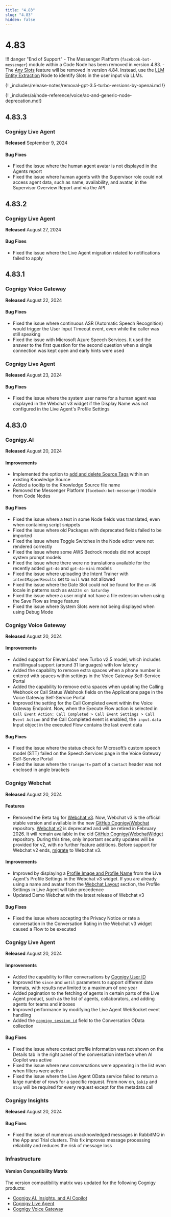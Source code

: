```yaml
---
title: "4.83"
slug: "4.83"
hidden: false
---
```


# 4.83

!!! danger "End of Support"
    - The Messenger Platform (`facebook-bot-messenger`) module within a Code Node has been removed in version 4.83.
    - The [Any Slots](https://docs.cognigy.com/ai/empower/nlu/slots-and-lexicons/any-slots/) feature will be removed in version 4.84. Instead, use the [LLM Entity Extraction](https://docs.cognigy.com/ai/nodes/other-nodes/llm-entity-extract/) Node to identify Slots in the user input via LLMs.

{! _includes/release-notes/removal-gpt-3.5-turbo-versions-by-openai.md !}

{! _includes/ai/node-reference/voice/ac-and-generic-node-deprecation.md!}

## 4.83.3

### Cognigy Live Agent

**Released** September 9, 2024

#### Bug Fixes

- Fixed the issue where the human agent avatar is not displayed in the Agents report
- Fixed the issue where human agents with the Supervisor role could not access agent data, such as name, availability, and avatar, in the Supervisor Overview Report and via the API

## 4.83.2

### Cognigy Live Agent

**Released** August 27, 2024

#### Bug Fixes

- Fixed the issue where the Live Agent migration related to notifications failed to apply

## 4.83.1

### Cognigy Voice Gateway

**Released** August 22, 2024

#### Bug Fixes

- Fixed the issue where continuous ASR (Automatic Speech Recognition) would trigger the User Input Timeout event, even while the caller was still speaking
- Fixed the issue with Microsoft Azure Speech Services. It used the answer to the first question for the second question when a single connection was kept open and early hints were used

### Cognigy Live Agent

**Released** August 23, 2024

#### Bug Fixes

- Fixed the issue where the system user name for a human agent was displayed in the Webchat v3 widget if the Display Name was not configured in the Live Agent's Profile Settings

## 4.83.0

### Cognigy.AI

**Released** August 20, 2024

#### Improvements

- Implemented the option to [add and delete Source Tags](../ai/empower/knowledge-ai/knowledge-source/knowledge-source-tags.md) within an existing Knowledge Source
- Added a tooltip to the Knowledge Source file name
- Removed the Messenger Platform (`facebook-bot-messenger`) module from Code Nodes

#### Bug Fixes

- Fixed the issue where a text in some Node fields was translated, even when containing script snippets
- Fixed the issue where old Packages with deprecated fields failed to be imported
- Fixed the issue where Toggle Switches in the Node editor were not rendered correctly
- Fixed the issue where some AWS Bedrock models did not accept system prompt models
- Fixed the issue where there were no translations available for the recently added `gpt-4o` and `gpt-4o-mini` models
- Fixed the issue where uploading the Intent Trainer with `intentMapperResults` set to `null` was not allowed
- Fixed the issue where the Date Slot could not be found for the `en-UK` locale in patterns such as `AA1234 on Saturday`
- Fixed the issue where a user might not have a file extension when using the Save Flow as Image feature
- Fixed the issue where System Slots were not being displayed when using Debug Mode

### Cognigy Voice Gateway

**Released** August 20, 2024

#### Improvements

- Added support for ElevenLabs' new Turbo v2.5 model, which includes multilingual support (around 31 languages) with low latency
- Added the capability to remove extra spaces when a phone number is entered with spaces within settings in the Voice Gateway Self-Service Portal
- Added the capability to remove extra spaces when updating the Calling Webhook or Call Status Webhook fields on the Applications page in the Voice Gateway Self-Service Portal
- Improved the setting for the Call Completed event within the Voice Gateway Endpoint. Now, when the Execute Flow action is selected in `Call Event Action: Call Completed > Call Event Settings > Call Event Action` and the Call Completed event is enabled, the` input.data` Input object in the executed Flow contains the last event data

#### Bug Fixes

- Fixed the issue where the status check for Microsoft’s custom speech model (STT) failed on the Speech Services page in the Voice Gateway Self-Service Portal
- Fixed the issue where the `transport=` part of a `Contact` header was not enclosed in angle brackets

### Cognigy Webchat

**Released** August 20, 2024

#### Features

- Removed the Beta tag for [Webchat v3](../webchat/v3/overview.md). Now, Webchat v3 is the official stable version and available in the new [GitHub Cognigy/Webchat](https://github.com/Cognigy/Webchat) repository.
  [Webchat v2](../webchat/v2/overview.md) is deprecated and will be retired in February 2026. It will remain available in the old [GitHub Cognigy/WebchatWidget](https://github.com/Cognigy/WebchatWidget) repository.
  During this time, only important security updates will be provided for v2, with no further feature additions.
  Before support for Webchat v2 ends, [migrate](../webchat/migration.md) to Webchat v3.

#### Improvements

- Improved by displaying a [Profile Image and Profile Name](../live-agent/profile-settings.md#user-profile-appearance) from the Live Agent's Profile Settings in the Webchat v3 widget. If you are already using a name and avatar from the [Webchat Layout](../webchat/v3/configuration.md#webchat-layout) section, the Profile Settings in Live Agent will take precedence
- Updated Demo Webchat with the latest release of Webchat v3

#### Bug Fixes

- Fixed the issue where accepting the Privacy Notice or rate a conversation in the Conversation Rating in the Webchat v3 widget caused a Flow to be executed

### Cognigy Live Agent

**Released** August 20, 2024

#### Improvements

- Added the capability to filter conversations by [Cognigy User ID](../live-agent/conversation/search-and-filter.md#filter-conversations)
- Improved the `since` and `until` parameters to support different date formats, with results now limited to a maximum of one year
- Added pagination to the fetching of agents in certain parts of the Live Agent product, such as the list of agents, collaborators, and adding agents for teams and inboxes
- Improved performance by modifying the Live Agent WebSocket event handling
- Added the [`cognigy_session_id`](../live-agent/tools/odata-endpoint.md#conversation) field to the Conversation OData collection

#### Bug Fixes

- Fixed the issue where contact profile information was not shown on the Details tab in the right panel of the conversation interface when AI Copilot was active
- Fixed the issue where new conversations were appearing in the list even when filters were active
- Fixed the issue where the Live Agent OData service failed to return a large number of rows for a specific request. From now on, `$skip` and `$top` will be required for every request except for the metadata call

### Cognigy Insights

**Released** August 20, 2024

#### Bug Fixes

- Fixed the issue of numerous unacknowledged messages in RabbitMQ in the App and Trial clusters. This fix improves message processing reliability and reduces the risk of message loss

### Infrastructure

#### Version Compatibility Matrix

The version compatibility matrix was updated for the following Cognigy products:

- [Cognigy.AI, Insights, and AI Copilot](../ai/installation/version-compatibility-matrix.md)
- [Cognigy Live Agent](../live-agent/installation/deployment/version-compatibility-matrix.md)
- [Cognigy Voice Gateway](../voice-gateway/installation/version-compatibility-matrix.md)